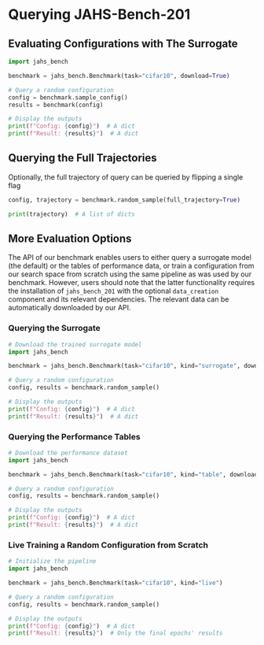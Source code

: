 # Querying JAHS-Bench-201

## Evaluating Configurations with The Surrogate

```python
import jahs_bench

benchmark = jahs_bench.Benchmark(task="cifar10", download=True)

# Query a random configuration
config = benchmark.sample_config()
results = benchmark(config)

# Display the outputs
print(f"Config: {config}")  # A dict
print(f"Result: {results}")  # A dict
```

## Querying the Full Trajectories

Optionally, the full trajectory of query can be queried by flipping a single flag

```python
config, trajectory = benchmark.random_sample(full_trajectory=True)

print(trajectory)  # A list of dicts
```




## More Evaluation Options

The API of our benchmark enables users to either query a surrogate model (the default) or the tables of performance data, or train a
configuration from our search space from scratch using the same pipeline as was used by our benchmark.
However, users should note that the latter functionality requires the installation of `jahs_bench_201` with the
optional `data_creation` component and its relevant dependencies. The relevant data can be automatically downloaded by
our API.


### Querying the Surrogate

```python
# Download the trained surrogate model
import jahs_bench

benchmark = jahs_bench.Benchmark(task="cifar10", kind="surrogate", download=True)

# Query a random configuration
config, results = benchmark.random_sample()

# Display the outputs
print(f"Config: {config}")  # A dict
print(f"Result: {results}")  # A dict

```

### Querying the Performance Tables

```python
# Download the performance dataset
import jahs_bench

benchmark = jahs_bench.Benchmark(task="cifar10", kind="table", download=True)

# Query a random configuration
config, results = benchmark.random_sample()

# Display the outputs
print(f"Config: {config}")  # A dict
print(f"Result: {results}")  # A dict

```

### Live Training a Random Configuration from Scratch

```python
# Initialize the pipeline
import jahs_bench

benchmark = jahs_bench.Benchmark(task="cifar10", kind="live")

# Query a random configuration
config, results = benchmark.random_sample()

# Display the outputs
print(f"Config: {config}")  # A dict
print(f"Result: {results}")  # Only the final epochs' results

```
